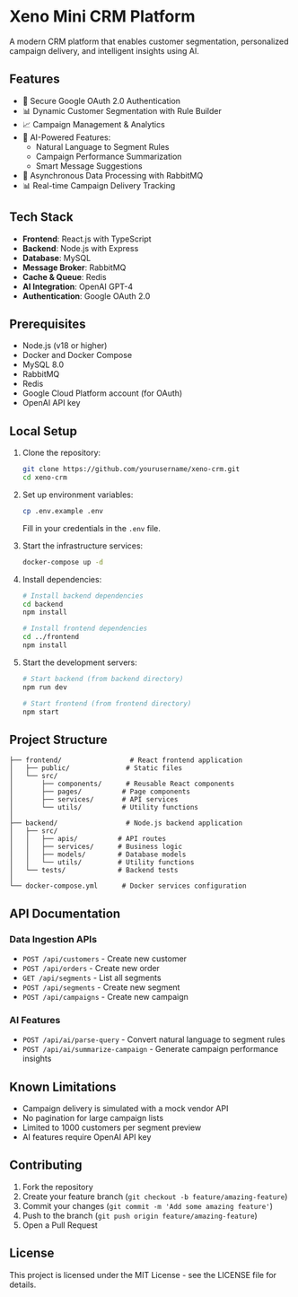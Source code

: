 # Xeno Mini CRM Platform

A modern CRM platform that enables customer segmentation, personalized campaign delivery, and intelligent insights using AI.

## Features

- 🔐 Secure Google OAuth 2.0 Authentication
- 📊 Dynamic Customer Segmentation with Rule Builder
- 📈 Campaign Management & Analytics
- 🤖 AI-Powered Features:
  - Natural Language to Segment Rules
  - Campaign Performance Summarization
  - Smart Message Suggestions
- 🚀 Asynchronous Data Processing with RabbitMQ
- 📊 Real-time Campaign Delivery Tracking

## Tech Stack

- **Frontend**: React.js with TypeScript
- **Backend**: Node.js with Express
- **Database**: MySQL
- **Message Broker**: RabbitMQ
- **Cache & Queue**: Redis
- **AI Integration**: OpenAI GPT-4
- **Authentication**: Google OAuth 2.0

## Prerequisites

- Node.js (v18 or higher)
- Docker and Docker Compose
- MySQL 8.0
- RabbitMQ
- Redis
- Google Cloud Platform account (for OAuth)
- OpenAI API key

## Local Setup

1. Clone the repository:
   ```bash
   git clone https://github.com/yourusername/xeno-crm.git
   cd xeno-crm
   ```

2. Set up environment variables:
   ```bash
   cp .env.example .env
   ```
   Fill in your credentials in the `.env` file.

3. Start the infrastructure services:
   ```bash
   docker-compose up -d
   ```

4. Install dependencies:
   ```bash
   # Install backend dependencies
   cd backend
   npm install

   # Install frontend dependencies
   cd ../frontend
   npm install
   ```

5. Start the development servers:
   ```bash
   # Start backend (from backend directory)
   npm run dev

   # Start frontend (from frontend directory)
   npm start
   ```

## Project Structure

```
├── frontend/                 # React frontend application
│   ├── public/              # Static files
│   └── src/
│       ├── components/      # Reusable React components
│       ├── pages/          # Page components
│       ├── services/       # API services
│       └── utils/          # Utility functions
│
├── backend/                 # Node.js backend application
│   ├── src/
│   │   ├── apis/          # API routes
│   │   ├── services/      # Business logic
│   │   ├── models/        # Database models
│   │   └── utils/         # Utility functions
│   └── tests/             # Backend tests
│
└── docker-compose.yml      # Docker services configuration
```

## API Documentation

### Data Ingestion APIs

- `POST /api/customers` - Create new customer
- `POST /api/orders` - Create new order
- `GET /api/segments` - List all segments
- `POST /api/segments` - Create new segment
- `POST /api/campaigns` - Create new campaign

### AI Features

- `POST /api/ai/parse-query` - Convert natural language to segment rules
- `POST /api/ai/summarize-campaign` - Generate campaign performance insights

## Known Limitations

- Campaign delivery is simulated with a mock vendor API
- No pagination for large campaign lists
- Limited to 1000 customers per segment preview
- AI features require OpenAI API key

## Contributing

1. Fork the repository
2. Create your feature branch (`git checkout -b feature/amazing-feature`)
3. Commit your changes (`git commit -m 'Add some amazing feature'`)
4. Push to the branch (`git push origin feature/amazing-feature`)
5. Open a Pull Request

## License

This project is licensed under the MIT License - see the LICENSE file for details. 